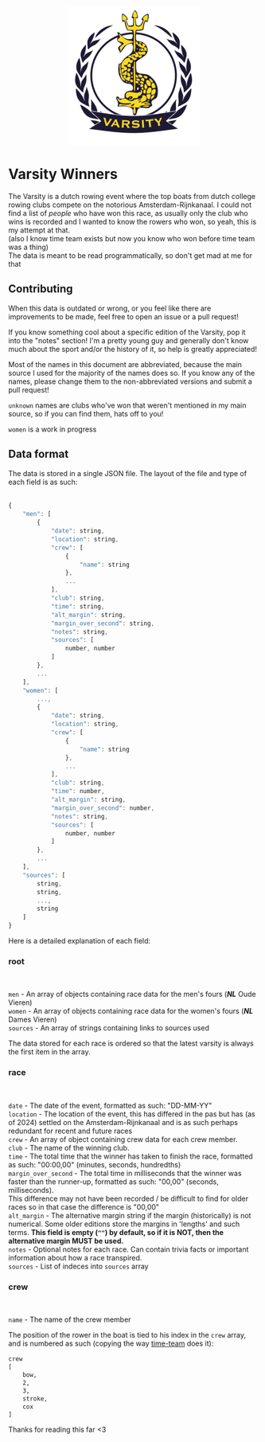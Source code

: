 <p align="center">
  <img src="https://raw.githubusercontent.com/Coenicorn/varsity-winners/master/varsity.png" />
</p>

# Varsity Winners

The Varsity is a dutch rowing event where the top
boats from dutch college rowing clubs compete on the
notorious Amsterdam-Rijnkanaal. I could not find a
list of *people* who have won this race, as usually
only the club who wins is recorded and I wanted to know
the rowers who won, so yeah, this is my attempt at that.
<br>
(also I know time team exists but now you know who won before time team was a thing)
<br>
The data is meant to be read programmatically, so don't get mad at me for that

## Contributing

When this data is outdated or wrong, or you feel like there are improvements to be made, feel free to open an issue or a pull request!

If you know something cool about a specific edition of the Varsity, pop it into the "notes" section! I'm a pretty young guy and generally don't know much
about the sport and/or the history of it, so help is greatly appreciated!

Most of the names in this document are abbreviated, because the main source I used for the majority of the names does so. If you know any of the names, please change them to the non-abbreviated versions and submit a pull request!

`unknown` names are clubs who've won that weren't mentioned in my main source, so if you can find them, hats off to you!

`women` is a work in progress

## Data format

The data is stored in a single JSON file.
The layout of the file and type of each field is as such:

```javascript

{
    "men": [
        {
            "date": string,
            "location": string,
            "crew": [
                {
                    "name": string
                },
                ...
            ],
            "club": string,
            "time": string,
            "alt_margin": string,
            "margin_over_second": string,
            "notes": string,
            "sources": [
                number, number
            ]
        },
        ...
    ],
    "women": [
        ...,
        {
            "date": string,
            "location": string,
            "crew": [
                {
                    "name": string
                },
                ...
            ],
            "club": string,
            "time": number,
            "alt_margin": string,
            "margin_over_second": number,
            "notes": string,
            "sources": [
                number, number
            ]
        },
        ...
    ],
    "sources": [
        string,
        string,
        ...,
        string
    ]
}

```

Here is a detailed explanation of each field:

### root
<br>

`men` - An array of objects containing race data for the men's fours (<i><b>NL</b></i> Oude Vieren)
<br>
`women` - An array of objects containing race data for the women's fours (<i><b>NL</b></i> Dames Vieren)
<br>
`sources` - An array of strings containing links to sources used

The data stored for each race is ordered so that the latest varsity is always the first item in the array.

### race 
<br>

`date` - The date of the event, formatted as such: "DD-MM-YY"
<br>
`location` - The location of the event, this has differed in the pas but has (as of 2024) settled on the Amsterdam-Rijnkanaal and is as such perhaps redundant for recent and future races
<br>
`crew` - An array of object containing crew data for each crew member.
<br>
`club` - The name of the winning club.
<br>
`time` - The total time that the winner has taken to finish the race, formatted as such: "00:00,00" (minutes, seconds, hundredths)
<br>
`margin_over_second` - The total time in milliseconds that the winner was faster than the runner-up, formatted as such: "00,00" (seconds, milliseconds).
<br>
This difference may not have been recorded / be difficult to find for older races so in that case the difference is "00,00"
<br>
`alt_margin` - The alternative margin string if the margin (historically) is not numerical. Some older editions store the margins in 'lengths' and such terms. <b>This field is empty (`""`) by default, so if it is NOT, then the alternative margin MUST be used.</b>
<br>
`notes` - Optional notes for each race. Can contain trivia facts or important information about how a race transpired.
<br>
`sources` - List of indeces into `sources` array

### crew
<br>

`name` - The name of the crew member

The position of the rower in the boat is tied to his index in the `crew` array, and is numbered as such (copying the way [time-team](https://time-team.nl) does it):
<br>
```
crew
[
    bow,
    2,
    3,
    stroke,
    cox
]
```

Thanks for reading this far <3
